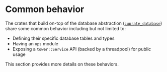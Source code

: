 # Common behavior
The crates that build on-top of the database abstraction ([`cuprate_database`](https://doc.cuprate.org/cuprate_database))
share some common behavior including but not limited to:

- Defining their specific database tables and types
- Having an `ops` module
- Exposing a `tower::Service` API (backed by a threadpool) for public usage

This section provides more details on these behaviors.